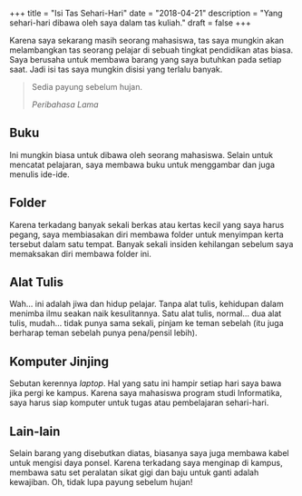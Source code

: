 +++
title = "Isi Tas Sehari-Hari"
date = "2018-04-21"
description = "Yang sehari-hari dibawa oleh saya dalam tas kuliah."
draft = false
+++

Karena saya sekarang masih seorang mahasiswa, tas saya mungkin akan melambangkan tas seorang pelajar di sebuah tingkat pendidikan atas biasa. Saya berusaha untuk membawa barang yang saya butuhkan pada setiap saat. Jadi isi tas saya mungkin disisi yang terlalu banyak.

> Sedia payung sebelum hujan.
> 
> <cite>Peribahasa Lama</cite>

## Buku

Ini mungkin biasa untuk dibawa oleh seorang mahasiswa. Selain untuk mencatat pelajaran, saya membawa buku untuk menggambar dan juga menulis ide-ide.

## Folder

Karena terkadang banyak sekali berkas atau kertas kecil yang saya harus pegang, saya membiasakan diri membawa folder untuk menyimpan kerta tersebut dalam satu tempat. Banyak sekali insiden kehilangan sebelum saya memaksakan diri membawa folder ini.

## Alat Tulis

Wah... ini adalah jiwa dan hidup pelajar. Tanpa alat tulis, kehidupan dalam menimba ilmu seakan naik kesulitannya. Satu alat tulis, normal... dua alat tulis, mudah... tidak punya sama sekali, pinjam ke teman sebelah (itu juga berharap teman sebelah punya pena/pensil lebih).

## Komputer Jinjing

Sebutan kerennya *laptop*. Hal yang satu ini hampir setiap hari saya bawa jika pergi ke kampus. Karena saya mahasiswa program studi Informatika, saya harus siap komputer untuk tugas atau pembelajaran sehari-hari.

## Lain-lain

Selain barang yang disebutkan diatas, biasanya saya juga membawa kabel untuk mengisi daya ponsel. Karena terkadang saya menginap di kampus, membawa satu set peralatan sikat gigi dan baju untuk ganti adalah kewajiban. Oh, tidak lupa payung sebelum hujan!
